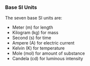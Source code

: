
### Base SI Units

The seven base SI units are:
- Meter (m) for length
- Kilogram (kg) for mass
- Second (s) for time
- Ampere (A) for electric current
- Kelvin (K) for temperature
- Mole (mol) for amount of substance
- Candela (cd) for luminous intensity
